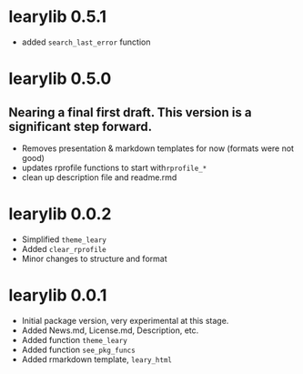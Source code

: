 
# learylib 0.5.1

* added `search_last_error` function


# learylib 0.5.0
## Nearing a final first draft.  This version is a significant step forward. 

* Removes presentation & markdown templates for now (formats were not good)
* updates rprofile functions to start with`rprofile_*`
* clean up description file and readme.rmd


# learylib 0.0.2

* Simplified `theme_leary`
* Added `clear_rprofile`
* Minor changes to structure and format


# learylib 0.0.1

* Initial package version, very experimental at this stage.
* Added News.md, License.md, Description, etc.
* Added function `theme_leary`
* Added function `see_pkg_funcs`
* Added rmarkdown template, `leary_html`
